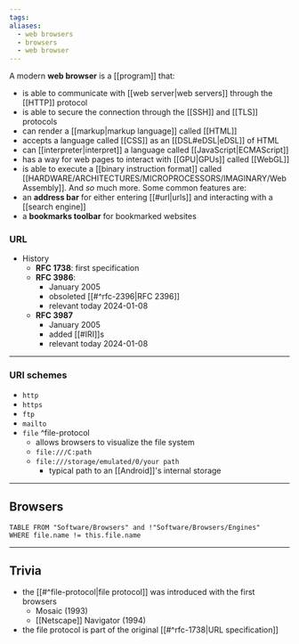 ```yaml
---
tags: 
aliases:
  - web browsers
  - browsers
  - web browser
---
```

A modern **web browser** is a [[program]] that:
- is able to communicate with [[web server|web servers]] through the [[HTTP]] protocol
- is able to secure the connection through the [[SSH]] and [[TLS]] protocols
- can render a [[markup|markup language]] called [[HTML]]
- accepts a language called [[CSS]] as an [[DSL#eDSL|eDSL]] of HTML
- can [[interpreter|interpret]] a language called [[JavaScript|ECMAScript]]
- has a way for web pages to interact with [[GPU|GPUs]] called [[WebGL]]
- is able to execute a [[binary instruction format]] called [[HARDWARE/ARCHITECTURES/MICROPROCESSORS/IMAGINARY/WebAssembly]].
And _so_ much more. Some common features are:
- an **address bar** for either entering [[#url|urls]] and interacting with a [[search engine]]
- a **bookmarks toolbar** for bookmarked websites

### URL

- History
	- **RFC 1738**: first specification
	- **RFC 3986**:
		- January 2005
		- obsoleted [[#^rfc-2396|RFC 2396]]
		- relevant today 2024-01-08
	- **RFC 3987**
		- January 2005
		- added [[#IRI]]s
		- relevant today 2024-01-08

---

### URI schemes

- `http`
- `https`
- `ftp`
- `mailto`
- `file` ^file-protocol
	- allows browsers to visualize the file system
	- `file:///C:path`
	- `file:///storage/emulated/0/your path`
		- typical path to an [[Android]]'s internal storage

---

## Browsers

```dataview
TABLE FROM "Software/Browsers" and !"Software/Browsers/Engines"
WHERE file.name != this.file.name
```

---

## Trivia

- the [[#^file-protocol|file protocol]] was introduced with the first browsers
	- Mosaic (1993)
	- [[Netscape]] Navigator (1994)
- the file protocol is part of the original [[#^rfc-1738|URL specification]]
